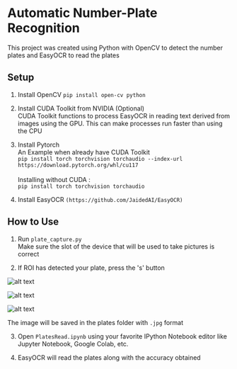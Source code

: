 # Automatic Number-Plate Recognition
This project was created using Python with OpenCV to detect the number plates and EasyOCR to read the plates

## Setup
1. Install OpenCV   ```pip install open-cv python```

2. Install CUDA Toolkit from NVIDIA (Optional)\
CUDA Toolkit functions to process EasyOCR in reading text derived from images using the GPU. This can make processes run faster than using the CPU

3. Install Pytorch\
An Example when already have CUDA Toolkit\
```pip install torch torchvision torchaudio --index-url https://download.pytorch.org/whl/cu117```\
\
Installing without CUDA :\
```pip install torch torchvision torchaudio ```

4. Install EasyOCR ```(https://github.com/JaidedAI/EasyOCR)```

## How to Use
1. Run ```plate_capture.py```\
Make sure the slot of the device that will be used to take pictures is correct

2. If ROI has detected your plate, press the 's' button

![alt text](https://github.com/WaduheX99/ANPR-Python/blob/main/test/1.png?raw=true)

![alt text](https://github.com/WaduheX99/ANPR-Python/blob/main/test/2.png?raw=true)

![alt text](https://github.com/WaduheX99/ANPR-Python/blob/main/test/3.png?raw=true)

  The image will be saved in the plates folder with ```.jpg``` format

3. Open ```PlatesRead.ipynb``` using your favorite IPython Notebook editor like Jupyter Notebook, Google Colab, etc.

4. EasyOCR will read the plates along with the accuracy obtained
